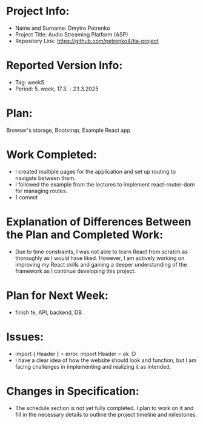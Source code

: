 
# Project Info:
- Name and Surname: Dmytro Petrenko
- Project Title: Audio Streaming Platform (ASP)
- Repository Link:  https://github.com/petrenko4/tia-project  <!-- Link na Váš GitHub repozitár -->

# Reported Version Info:  
<!-- Upraviť podľa aktuálneho týždňa, reporty začínajú 4. týždeň semestra. Upraviť aj názov reportu. -->
- Tag: week5                        
- Period: 5. week, 17.3. - 23.3.2025 

# Plan:
<!-- Skopírovať z predchádzajúceho reportu časť "Plán na ďalší týždeň" resp. pre prvý report z plánu zo špecifikácie -->
Browser's storage, Bootstrap, Example React app

# Work Completed:
<!-- Ku každému bodu je nutné priradiť číslo commitu, ktorý ho implementuje - samostatný commit pre každý bod! -->
- I created multiple pages for the application and set up routing to navigate between them.
- I followed the example from the lectures to implement react-router-dom for managing routes.
- 1 commit

# Explanation of Differences Between the Plan and Completed Work:
<!-- Zdôvodniť nedokončenie všetkých bodov z plánu (napr. choroba, iné nečakané povinnosti, ...), ale aj predbehnutie plánu -->
- Due to time constraints, I was not able to learn React from scratch as thoroughly as I would have liked. However, I am actively working on improving my React skills and gaining a deeper understanding of the framework as I continue developing this project.

# Plan for Next Week:
<!-- Skombinovať plán zo špecifikácie spolu s potenciálnym oneskorením / predbehnutím plánu v minulých týždňoch -->
- finish fe, API, backend, DB

# Issues:
<!-- Popísať akékoľvek problémy, s ktorými ste sa stretli. Ak neboli žiadne, explicitne to uveďte. -->
- import { Header } = error.
  import Header = ok :D
- I have a clear idea of how the website should look and function, but I am facing challenges in implementing and realizing it as intended.

# Changes in Specification:
<!-- Popísať akékoľvek zmeny v špecifikácii, spolu s ich odôvodnením (netreba uvádzať iba zmeny v časovom pláne, nakoľko tie popisujete v predchádzajúcich bodoch). Cvičiaci má právo posúdiť vhodnosť týchto zmien a zaslať k nim spätnú väzbu na zapracovanie. Ak neboli žiadne zmeny, explicitne to uveďte. -->
- The schedule section is not yet fully completed. I plan to work on it and fill in the necessary details to outline the project timeline and milestones.
 


